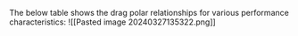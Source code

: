 The below table shows the drag polar relationships for various performance characteristics:
![[Pasted image 20240327135322.png]]
